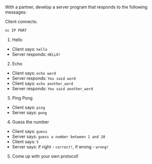 With a partner, develop a server program that responds to the following messages:

Client connects:
```bash
nc IP PORT
```
1. Hello
  * Client says: `hello`
  * Server responds: `HELLO!`

2. Echo
  * Client says: `echo word`
  * Server responds: `You said word`
  * Client says: `echo another_word`
  * Server responds: `You said another_word`

3. Ping Pong
  * Client says: `ping`
  * Server says: `pong`

4. Guess the number
  * Client says: `guess`
  * Server says: `guess a number between 1 and 10`
  * Client says: `5`
  * Server says: if right - `correct!`, if wrong - `wrong!`

5. Come up with your own protocol!

